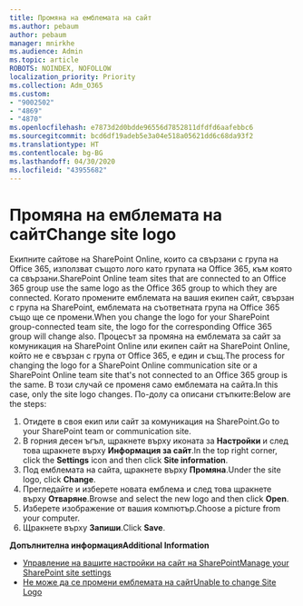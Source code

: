```yaml
---
title: Промяна на емблемата на сайт
ms.author: pebaum
author: pebaum
manager: mnirkhe
ms.audience: Admin
ms.topic: article
ROBOTS: NOINDEX, NOFOLLOW
localization_priority: Priority
ms.collection: Adm_O365
ms.custom:
- "9002502"
- "4869"
- "4870"
ms.openlocfilehash: e7873d2d0bdde96556d7852811dfdfd6aafebbc6
ms.sourcegitcommit: bcd6df19adeb5e3a04e518a05621dd6c68da93f2
ms.translationtype: HT
ms.contentlocale: bg-BG
ms.lasthandoff: 04/30/2020
ms.locfileid: "43955682"
---
```

# <a name="change-site-logo"></a><span data-ttu-id="61fde-102">Промяна на емблемата на сайт</span><span class="sxs-lookup"><span data-stu-id="61fde-102">Change site logo</span></span>

<span data-ttu-id="61fde-103">Екипните сайтове на SharePoint Online, които са свързани с група на Office 365, използват същото лого като групата на Office 365, към която са свързани.</span><span class="sxs-lookup"><span data-stu-id="61fde-103">SharePoint Online team sites that are connected to an Office 365 group use the same logo as the Office 365 group to which they are connected.</span></span> <span data-ttu-id="61fde-104">Когато промените емблемата на вашия екипен сайт, свързан с група на SharePoint, емблемата на съответната група на Office 365 също ще се промени.</span><span class="sxs-lookup"><span data-stu-id="61fde-104">When you change the logo for your SharePoint group-connected team site, the logo for the corresponding Office 365 group will change also.</span></span> <span data-ttu-id="61fde-105">Процесът за промяна на емблемата за сайт за комуникация на SharePoint Online или екипен сайт на SharePoint Online, който не е свързан с група от Office 365, е един и същ.</span><span class="sxs-lookup"><span data-stu-id="61fde-105">The process for changing the logo for a SharePoint Online communication site or a SharePoint Online team site that's not connected to an Office 365 group is the same.</span></span> <span data-ttu-id="61fde-106">В този случай се променя само емблемата на сайта.</span><span class="sxs-lookup"><span data-stu-id="61fde-106">In this case, only the site logo changes.</span></span> <span data-ttu-id="61fde-107">По-долу са описани стъпките:</span><span class="sxs-lookup"><span data-stu-id="61fde-107">Below are the steps:</span></span>

1. <span data-ttu-id="61fde-108">Отидете в своя екип или сайт за комуникация на SharePoint.</span><span class="sxs-lookup"><span data-stu-id="61fde-108">Go to your SharePoint team or communication site.</span></span>
2. <span data-ttu-id="61fde-109">В горния десен ъгъл, щракнете върху иконата за **Настройки** и след това щракнете върху **Информация за сайт**.</span><span class="sxs-lookup"><span data-stu-id="61fde-109">In the top right corner, click the **Settings** icon and then click **Site information**.</span></span>
3. <span data-ttu-id="61fde-110">Под емблемата на сайта, щракнете върху **Промяна**.</span><span class="sxs-lookup"><span data-stu-id="61fde-110">Under the site logo, click **Change**.</span></span>
4. <span data-ttu-id="61fde-111">Прегледайте и изберете новата емблема и след това щракнете върху **Отваряне**.</span><span class="sxs-lookup"><span data-stu-id="61fde-111">Browse and select the new logo and then click **Open**.</span></span>
5. <span data-ttu-id="61fde-112">Изберете изображение от вашия компютър.</span><span class="sxs-lookup"><span data-stu-id="61fde-112">Choose a picture from your computer.</span></span>
6. <span data-ttu-id="61fde-113">Щракнете върху **Запиши**.</span><span class="sxs-lookup"><span data-stu-id="61fde-113">Click **Save**.</span></span>

<span data-ttu-id="61fde-114">**Допълнителна информация**</span><span class="sxs-lookup"><span data-stu-id="61fde-114">**Additional Information**</span></span>

- [<span data-ttu-id="61fde-115">Управление на вашите настройки на сайт на SharePoint</span><span class="sxs-lookup"><span data-stu-id="61fde-115">Manage your SharePoint site settings</span></span>](https://support.office.com/article/manage-your-sharepoint-site-settings-8376034d-d0c7-446e-9178-6ab51c58df42)
- [<span data-ttu-id="61fde-116">Не може да се промени емблемата на сайт</span><span class="sxs-lookup"><span data-stu-id="61fde-116">Unable to change Site Logo</span></span>](https://docs.microsoft.com/sharepoint/troubleshoot/sites/error-when-changing-o365-site-logo)
